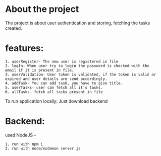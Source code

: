 # About the project
  The project is about user authentication and storing, fetching the tasks created. 

# features:
    1. userRegister- The new user is registered in file
    2. logIn- When user try to login the password is checked with the email if it is present in file.
    3. userValidation- User token is validated, if the token is valid or expired and user details are send accordingly.
    4. addTask- You can add task, you have to give title.
    5. userTasks- user can fetch all it's tasks.
    6. allTasks- fetch all tasks present in file
  
To run application locally: Just download backend
# Backend: 
  used NodeJS - 

    1. run with npm i  
    2. run with node/nodemon server.js
